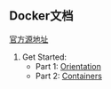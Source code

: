 ## Docker文档

[官方源地址](https://docs.docker.com/get-started/)

1. Get Started:
    - Part 1: [Orientation](./start/getStart_1.md)
    - Part 2: [Containers](./start/getStart_2.md)
